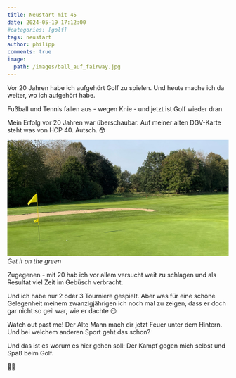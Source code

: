 ```yaml
---
title: Neustart mit 45
date: 2024-05-19 17:12:00
#categories: [golf]
tags: neustart
author: philipp
comments: true
image:
  path: /images/ball_auf_fairway.jpg
---
```


Vor 20 Jahren habe ich aufgehört Golf zu spielen. Und heute mache ich da weiter, wo ich aufgehört habe.

Fußball und Tennis fallen aus - wegen Knie - und jetzt ist Golf wieder dran.

Mein Erfolg vor 20 Jahren war überschaubar. Auf meiner alten DGV-Karte steht was von HCP 40. Autsch. 😳

![Flaghunting](/images/green.jpg) _Get it on the green_

Zugegenen - mit 20 hab ich vor allem versucht weit zu schlagen und als Resultat viel Zeit im Gebüsch verbracht.

Und ich habe nur 2 oder 3 Tourniere gespielt.
Aber was für eine schöne Gelegenheit meinem zwanzigjährigen ich noch mal zu zeigen, dass er doch gar nicht so geil war, wie er dachte 😏

Watch out past me! Der Alte Mann mach dir jetzt Feuer unter dem Hintern. Und bei welchem anderen Sport geht das schon?

Und das ist es worum es hier gehen soll: Der Kampf gegen mich selbst und Spaß beim Golf.

🏌🏼